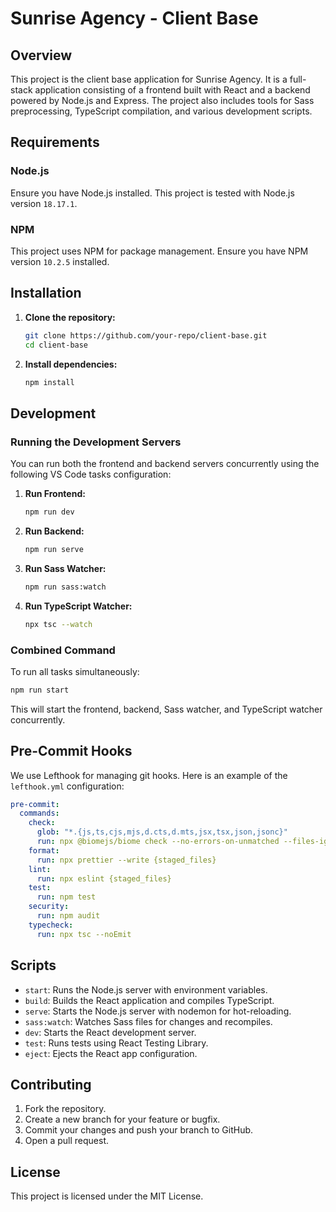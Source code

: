 # Sunrise Agency - Client Base

## Overview
This project is the client base application for Sunrise Agency. It is a full-stack application consisting of a frontend built with React and a backend powered by Node.js and Express. The project also includes tools for Sass preprocessing, TypeScript compilation, and various development scripts.

## Requirements

### Node.js
Ensure you have Node.js installed. This project is tested with Node.js version `18.17.1`.

### NPM
This project uses NPM for package management. Ensure you have NPM version `10.2.5` installed.

## Installation

1. **Clone the repository:**
   ```sh
   git clone https://github.com/your-repo/client-base.git
   cd client-base
   ```

2. **Install dependencies:**
   ```sh
   npm install
   ```

## Development

### Running the Development Servers

You can run both the frontend and backend servers concurrently using the following VS Code tasks configuration:

1. **Run Frontend:**
   ```sh
   npm run dev
   ```

2. **Run Backend:**
   ```sh
   npm run serve
   ```

3. **Run Sass Watcher:**
   ```sh
   npm run sass:watch
   ```

4. **Run TypeScript Watcher:**
   ```sh
   npx tsc --watch
   ```

### Combined Command

To run all tasks simultaneously:
```sh
npm run start
```

This will start the frontend, backend, Sass watcher, and TypeScript watcher concurrently.

## Pre-Commit Hooks

We use Lefthook for managing git hooks. Here is an example of the `lefthook.yml` configuration:

```yaml
pre-commit:
  commands:
    check:
      glob: "*.{js,ts,cjs,mjs,d.cts,d.mts,jsx,tsx,json,jsonc}"
      run: npx @biomejs/biome check --no-errors-on-unmatched --files-ignore-unknown=true {staged_files}
    format:
      run: npx prettier --write {staged_files}
    lint:
      run: npx eslint {staged_files}
    test:
      run: npm test
    security:
      run: npm audit
    typecheck:
      run: npx tsc --noEmit
```

## Scripts

- `start`: Runs the Node.js server with environment variables.
- `build`: Builds the React application and compiles TypeScript.
- `serve`: Starts the Node.js server with nodemon for hot-reloading.
- `sass:watch`: Watches Sass files for changes and recompiles.
- `dev`: Starts the React development server.
- `test`: Runs tests using React Testing Library.
- `eject`: Ejects the React app configuration.


## Contributing

1. Fork the repository.
2. Create a new branch for your feature or bugfix.
3. Commit your changes and push your branch to GitHub.
4. Open a pull request.

## License

This project is licensed under the MIT License.
